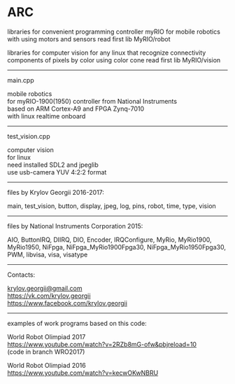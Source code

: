 # ARC

libraries for convenient programming controller myRIO for mobile robotics with using motors and sensors
read first lib MyRIO/robot

libraries for computer vision for any linux that recognize connectivity components of pixels by color using color cone
read first lib MyRIO/vision

----

main.cpp

mobile robotics <br>
for myRIO-1900(1950) controller from National Instruments <br>
based on ARM Cortex-A9 and FPGA Zynq-7010 <br>
with linux realtime onboard 

----

test_vision.cpp

computer vision <br>
for linux <br>
need installed SDL2 and jpeglib <br>
use usb-camera YUV 4:2:2 format 

----

files by Krylov Georgii 2016-2017:

main, test_vision, button, display, jpeg, log, pins, robot, time, type, vision

----

files by National Instruments Corporation 2015:

AIO, ButtonIRQ, DIIRQ, DIO, Encoder, IRQConfigure, MyRio, MyRio1900, MyRio1950, NiFpga, NiFpga_MyRio1900Fpga30,  	NiFpga_MyRio1950Fpga30, PWM, libvisa, visa, visatype

----

Contacts:

krylov.georgii@gmail.com <br>
https://vk.com/krylov.georgii <br>
https://www.facebook.com/krylov.georgii

----

examples of work programs based on this code:

World Robot Olimpiad 2017 <br>
https://www.youtube.com/watch?v=2RZb8mG-ofw&pbjreload=10 <br>
(code in branch WRO2017)

World Robot Olimpiad 2016 <br>
https://www.youtube.com/watch?v=kecwOKwNBRU
